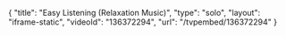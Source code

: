 {
    "title": "Easy Listening (Relaxation Music)",
    "type": "solo",
    "layout": "iframe-static",
    "videoId": "136372294",
    "url": "\/tvpembed\/136372294"
}